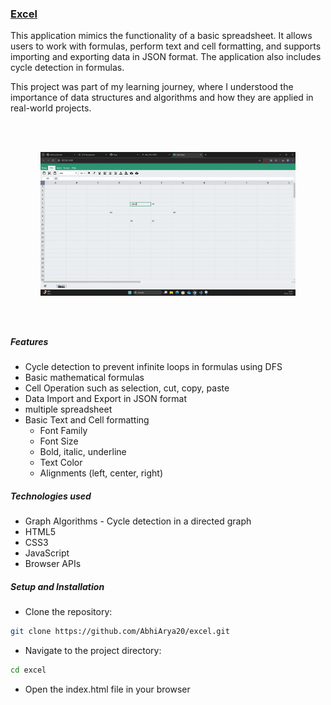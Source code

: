 ### [Excel](https://excel.abhiarya.in)

This application mimics the functionality of a basic spreadsheet. It allows users to work with formulas, perform text and cell formatting, and supports importing and exporting data in JSON format. The application also includes cycle detection in formulas.

This project was part of my learning journey, where I understood the importance of data structures and algorithms and how they are applied in real-world projects.

<div style="display:flex; flex-wrap:wrap; margin:3rem; justify-content:center;">
<p align="center">
<img style="width:100%; min-width:300px; height:auto" src="./assets/readme-video.gif" alt="Project Video">
</p>
</div>

##### Features

- Cycle detection to prevent infinite loops in formulas using DFS
- Basic mathematical formulas
- Cell Operation such as selection, cut, copy, paste
- Data Import and Export in JSON format
- multiple spreadsheet
- Basic Text and Cell formatting
  - Font Family
  - Font Size
  - Bold, italic, underline
  - Text Color
  - Alignments (left, center, right)

##### Technologies used

- Graph Algorithms - Cycle detection in a directed graph
- HTML5
- CSS3
- JavaScript
- Browser APIs

##### Setup and Installation

- Clone the repository:

```bash
git clone https://github.com/AbhiArya20/excel.git
```

- Navigate to the project directory:

```bash
cd excel
```

- Open the index.html file in your browser
